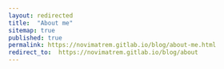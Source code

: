 ```yaml
---
layout: redirected
title:  "About me"
sitemap: true
published: true
permalink: https://novimatrem.gitlab.io/blog/about-me.html
redirect_to:  https://novimatrem.gitlab.io/blog/about
---
```

